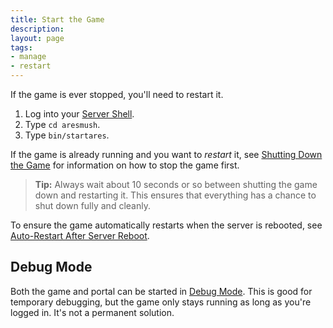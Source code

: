 ```yaml
---
title: Start the Game
description:
layout: page
tags: 
- manage
- restart
---
```


If the game is ever stopped, you'll need to restart it. 

1. Log into your [Server Shell](/tutorials/install/server-shell).
2. Type `cd aresmush`.
3. Type `bin/startares`.

If the game is already running and you want to *restart* it, see [Shutting Down the Game](/tutorials/shutdown) for information on how to stop the game first.

> <i class="fa fa-info-circle"></i> **Tip:** Always wait about 10 seconds or so between shutting the game down and restarting it.  This ensures that everything has a chance to shut down fully and cleanly.

To ensure the game automatically restarts when the server is rebooted, see [Auto-Restart After Server Reboot](/tutorials/manage/restart-after-reboot).

## Debug Mode

Both the game and portal can be started in [Debug Mode](/tutorials/code/debug-mode).  This is good for temporary debugging, but the game only stays running as long as you're logged in.  It's not a permanent solution.
